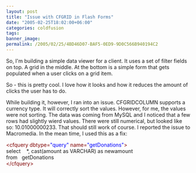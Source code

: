 ```yaml
---
layout: post
title: "Issue with CFGRID in Flash Forms"
date: "2005-02-25T18:02:00+06:00"
categories: coldfusion 
tags: 
banner_image: 
permalink: /2005/02/25/4BD46D07-BAF5-0ED9-9D0C566B940194C2
---
```


So, I'm building a simple data viewer for a client. It uses a set of filter fields on top. A grid in the middle. At the bottom is a simple form that gets populated when a user clicks on a grid item. 

So - this is pretty cool. I love how it looks and how it reduces the amount of clicks the user has to do. 

While building it, however, I ran into an issue. CFGRIDCOLUMN supports a currency type. It will correctly sort the values. However, for me, the values were not sorting. The data was coming from MySQL and I noticed that a few rows had slightly wierd values. There were still numerical, but looked like so: 10.01000000233. That should still work of course. I reported the issue to Macromedia. In the mean time, I used this as a fix:

<div class="code"><FONT COLOR=MAROON>&lt;cfquery dbtype=<FONT COLOR=BLUE>"query"</FONT> name=<FONT COLOR=BLUE>"getDonations"</FONT>&gt;</FONT><br>
select &nbsp;&nbsp;&nbsp;*, cast(amount as VARCHAR) as newamount<br>
from&nbsp;&nbsp;&nbsp;getDonations<br>
<FONT COLOR=MAROON>&lt;/cfquery&gt;</FONT></div>